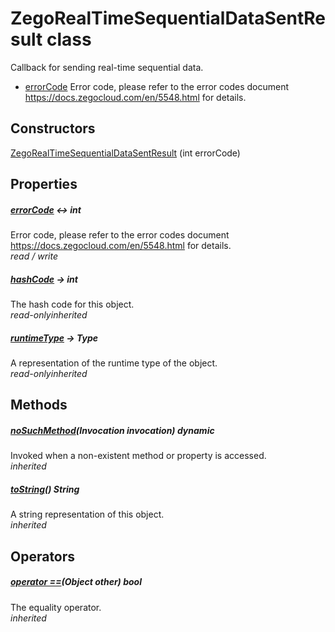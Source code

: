 


# ZegoRealTimeSequentialDataSentResult class









<p>Callback for sending real-time sequential data.</p>
<ul>
<li><a href="../zego_uikit_prebuilt_live_audio_room/ZegoRealTimeSequentialDataSentResult/errorCode.md">errorCode</a> Error code, please refer to the error codes document <a href="https://docs.zegocloud.com/en/5548.html">https://docs.zegocloud.com/en/5548.html</a> for details.</li>
</ul>




## Constructors

[ZegoRealTimeSequentialDataSentResult](../zego_uikit_prebuilt_live_audio_room/ZegoRealTimeSequentialDataSentResult/ZegoRealTimeSequentialDataSentResult.md) (int errorCode)

   


## Properties

##### [errorCode](../zego_uikit_prebuilt_live_audio_room/ZegoRealTimeSequentialDataSentResult/errorCode.md) &#8596; int



Error code, please refer to the error codes document <a href="https://docs.zegocloud.com/en/5548.html">https://docs.zegocloud.com/en/5548.html</a> for details.  
_<span class="feature">read / write</span>_



##### [hashCode](../zego_uikit_prebuilt_live_audio_room/ZegoRealTimeSequentialDataSentResult/hashCode.md) &#8594; int



The hash code for this object.  
_<span class="feature">read-only</span><span class="feature">inherited</span>_



##### [runtimeType](../zego_uikit_prebuilt_live_audio_room/ZegoRealTimeSequentialDataSentResult/runtimeType.md) &#8594; Type



A representation of the runtime type of the object.  
_<span class="feature">read-only</span><span class="feature">inherited</span>_





## Methods

##### [noSuchMethod](../zego_uikit_prebuilt_live_audio_room/ZegoRealTimeSequentialDataSentResult/noSuchMethod.md)(Invocation invocation) dynamic



Invoked when a non-existent method or property is accessed.  
_<span class="feature">inherited</span>_



##### [toString](../zego_uikit_prebuilt_live_audio_room/ZegoRealTimeSequentialDataSentResult/toString.md)() String



A string representation of this object.  
_<span class="feature">inherited</span>_





## Operators

##### [operator ==](../zego_uikit_prebuilt_live_audio_room/ZegoRealTimeSequentialDataSentResult/operator_equals.md)(Object other) bool



The equality operator.  
_<span class="feature">inherited</span>_















